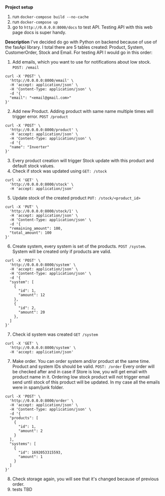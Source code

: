 **Project setup**

1. run `docker-compose build --no-cache`
2. run `docker-compose up`
3. go to `http://0.0.0.0:8000/docs` to test API. Testing API with this web page docs is super handy.

**Description**
I've decided do go with Python on backend because of use of the fasApi library.
I total there are 5 tables created: Product, System, CustomerOrder, Stock and Email.
For testing API I would go in this order:

1. Add emails, which you want to use for notifications about low stock. `POST: /email`

```
curl -X 'POST' \
  'http://0.0.0.0:8000/email' \
  -H 'accept: application/json' \
  -H 'Content-Type: application/json' \
  -d '{
  "email": "<email@gmail.com>"
}'
```

2. Add new Product. Adding product with same name multiple times will trigger error. `POST /product`

```
curl -X 'POST' \
  'http://0.0.0.0:8000/product' \
  -H 'accept: application/json' \
  -H 'Content-Type: application/json' \
  -d '{
  "name": "Inverter"
}'
```

3. Every product creation will trigger Stock update with this product and default stock values.
4. Check if stock was updated using `GET: /stock`

```
curl -X 'GET' \
  'http://0.0.0.0:8000/stock' \
  -H 'accept: application/json'
```

5. Update stock of the created product `PUT: /stock/<product_id>`

```
curl -X 'PUT' \
  'http://0.0.0.0:8000/stock/1' \
  -H 'accept: application/json' \
  -H 'Content-Type: application/json' \
  -d '{
  "remaining_amount": 100,
  "total_amount": 100
}'
```

6. Create system, every system is set of the products. `POST /system`. System will be created only if products are valid.

```
curl -X 'POST' \
  'http://0.0.0.0:8000/system' \
  -H 'accept: application/json' \
  -H 'Content-Type: application/json' \
  -d '{
  "system": [
    {
      "id": 1,
      "amount": 12
    },
    {
      "id": 2,
      "amount": 20
    },
  ]
}'
```

7. Check id system was created `GET /system`

```
curl -X 'GET' \
  'http://0.0.0.0:8000/system' \
  -H 'accept: application/json'
```

7. Make order. You can order system and/or product at the same time. Product and system IDs should be valid.
   `POST: /order` Every order will be checked after and in case if Store is low, you will get email with product name in it. Ordering low stock product will not trigger email send until stock of this product will be updated.
   In my case all the emails were in spam/junk folder.

```
curl -X 'POST' \
  'http://0.0.0.0:8000/order' \
  -H 'accept: application/json' \
  -H 'Content-Type: application/json' \
  -d '{
  "products": [
    {
      "id": 1,
      "amount": 2
    }
  ],
  "systems": [
    {
      "id": 1692053315593,
      "amount": 1
    }
  ]
}'
```

8. Check storage again, you will see that it's changed because of previous order.
9. tests TBD
